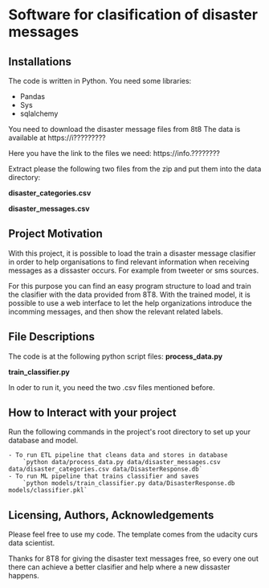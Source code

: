 # Software for clasification of disaster messages

## Installations

The code is written in Python.
You need some libraries:

- Pandas
- Sys
- sqlalchemy


You need to download the disaster message files from 8t8
The data is available at https://i?????????

Here you have the link to the files we need:
https://info.????????

Extract please the following two files from the zip and put them into the data directory:

**disaster_categories.csv**

**disaster_messages.csv**

## Project Motivation

With this project, it is possible to load the train a disaster message clasifier in order to help organisations to find relevant information when receiving messages as a dissaster occurs. For example from tweeter or sms sources.

For this purpose you can find an easy program structure to load and train the clasifier with the data provided from 8T8.
With the trained model, it is possible to use a web interface to let the help organizations introduce the incomming messages, and then show the relevant related labels.

## File Descriptions

The code is at the following python script files:
**process_data.py**

**train_classifier.py**

In oder to run it, you need the two .csv files mentioned before.

## How to Interact with your project

Run the following commands in the project's root directory to set up your database and model.

    - To run ETL pipeline that cleans data and stores in database
        `python data/process_data.py data/disaster_messages.csv data/disaster_categories.csv data/DisasterResponse.db`
    - To run ML pipeline that trains classifier and saves
        `python models/train_classifier.py data/DisasterResponse.db models/classifier.pkl`

## Licensing, Authors, Acknowledgements

Please feel free to use my code.
The template comes from the udacity curs data scientist.

Thanks for 8T8 for giving the disaster text messages free, so every one out there can achieve a better clasifier and help where a new dissaster happens.



